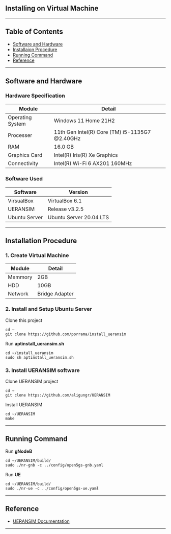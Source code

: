 ## Installing on Virtual Machine

---

## Table of Contents
- [Software and Hardware](#id-specification)
- [Installaion Procedure](#id-installation)
- [Running Command](#id-command)
- [Reference](#id-reference)

---

<div id='id-specification'/>

## Software and Hardware

### Hardware Specification
| Module           | Detail                                         |
| -----------      | -----------                                    |
| Operating System | Windows 11 Home 21H2                           |
| Processer        | 11th Gen Intel(R) Core (TM) i5-1135G7 @2.40GHz |
| RAM              | 16.0 GB                                        |
| Graphics Card    | Intel(R) Iris(R) Xe Graphics                   |
| Connectivity     | Intel(R) Wi-Fi 6 AX201 160MHz                  |

### Software Used
| Software      | Version                 |
| -----------   | -----------             |
| VirsualBox    | VirtualBox 6.1          |
| UERANSIM      | Release v3.2.5          |
| Ubuntu Server | Ubuntu Server 20.04 LTS |

---

<div id='id-installation'/>

## Installation Procedure

### 1. Create Virtual Machine
| Module      | Detail         |
| ----------- | -----------    |
| Memmory     | 2GB            |
| HDD         | 10GB           |
| Network     | Bridge Adapter |

### 2. Install and Setup Ubuntu Server

Clone this project
~~~
cd ~
git clone https://github.com/porrama/install_ueransim
~~~

Run **aptinstall_ueransim.sh**
~~~
cd ~/install_ueransim
sudo sh aptinstall_ueransim.sh
~~~

### 3. Install UERANSIM software

Clone UERANSIM project
~~~
cd ~
git clone https://github.com/aligungr/UERANSIM
~~~

Install UERANSIM
~~~
cd ~/UERANSIM
make
~~~

---

<div id='id-command'/>

## Running Command

Run **gNodeB**
~~~
cd ~/UERANSIM/build/
sudo ./nr-gnb -c ../config/open5gs-gnb.yaml
~~~ 

Run **UE**
~~~
cd ~/UERANSIM/build/
sudo ./nr-ue -c ../config/open5gs-ue.yaml
~~~

---

<div id='id-reference'/>

## Reference
- [UERANSIM Documentation](https://github.com/aligungr/UERANSIM)

---
